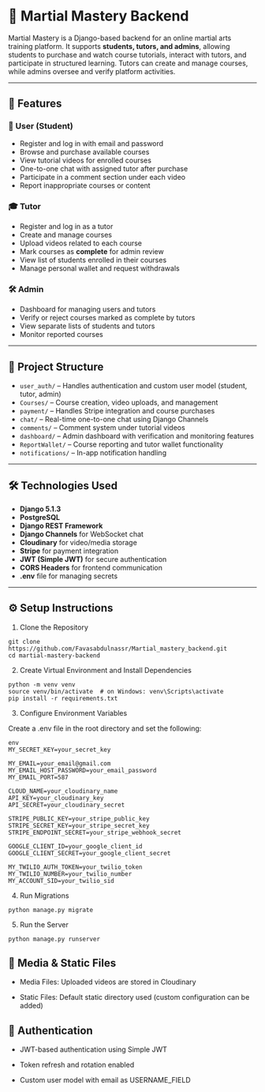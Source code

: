 # 🥋 Martial Mastery Backend

Martial Mastery is a Django-based backend for an online martial arts training platform. It supports **students, tutors, and admins**, allowing students to purchase and watch course tutorials, interact with tutors, and participate in structured learning. Tutors can create and manage courses, while admins oversee and verify platform activities.

---

## 🌟 Features

### 👤 User (Student)
- Register and log in with email and password
- Browse and purchase available courses
- View tutorial videos for enrolled courses
- One-to-one chat with assigned tutor after purchase
- Participate in a comment section under each video
- Report inappropriate courses or content

### 🎓 Tutor
- Register and log in as a tutor
- Create and manage courses
- Upload videos related to each course
- Mark courses as **complete** for admin review
- View list of students enrolled in their courses
- Manage personal wallet and request withdrawals

### 🛠️ Admin
- Dashboard for managing users and tutors
- Verify or reject courses marked as complete by tutors
- View separate lists of students and tutors
- Monitor reported courses

---

## 🧱 Project Structure

- `user_auth/` – Handles authentication and custom user model (student, tutor, admin)
- `Courses/` – Course creation, video uploads, and management
- `payment/` – Handles Stripe integration and course purchases
- `chat/` – Real-time one-to-one chat using Django Channels
- `comments/` – Comment system under tutorial videos
- `dashboard/` – Admin dashboard with verification and monitoring features
- `ReportWallet/` – Course reporting and tutor wallet functionality
- `notifications/` – In-app notification handling

---

## 🛠️ Technologies Used

- **Django 5.1.3**
- **PostgreSQL**
- **Django REST Framework**
- **Django Channels** for WebSocket chat
- **Cloudinary** for video/media storage
- **Stripe** for payment integration
- **JWT (Simple JWT)** for secure authentication
- **CORS Headers** for frontend communication
- **.env** file for managing secrets

---

## ⚙️ Setup Instructions





1. Clone the Repository

```
git clone https://github.com/Favasabdulnassr/Martial_mastery_backend.git
cd martial-mastery-backend

```


2. Create Virtual Environment and Install Dependencies

```
python -m venv venv
source venv/bin/activate  # on Windows: venv\Scripts\activate
pip install -r requirements.txt

```


3. Configure Environment Variables

Create a .env file in the root directory and set the following:

```
env
MY_SECRET_KEY=your_secret_key

MY_EMAIL=your_email@gmail.com
MY_EMAIL_HOST_PASSWORD=your_email_password
MY_EMAIL_PORT=587

CLOUD_NAME=your_cloudinary_name
API_KEY=your_cloudinary_key
API_SECRET=your_cloudinary_secret

STRIPE_PUBLIC_KEY=your_stripe_public_key
STRIPE_SECRET_KEY=your_stripe_secret_key
STRIPE_ENDPOINT_SECRET=your_stripe_webhook_secret

GOOGLE_CLIENT_ID=your_google_client_id
GOOGLE_CLIENT_SECRET=your_google_client_secret

MY_TWILIO_AUTH_TOKEN=your_twilio_token
MY_TWILIO_NUMBER=your_twilio_number
MY_ACCOUNT_SID=your_twilio_sid

```

4. Run Migrations

```
python manage.py migrate

```

5. Run the Server

```
python manage.py runserver

```


## 📁 Media & Static Files

  - Media Files: Uploaded videos are stored in Cloudinary

  - Static Files: Default static directory used (custom configuration can be added)

## 🔐 Authentication

  - JWT-based authentication using Simple JWT

  - Token refresh and rotation enabled

  - Custom user model with email as USERNAME_FIELD